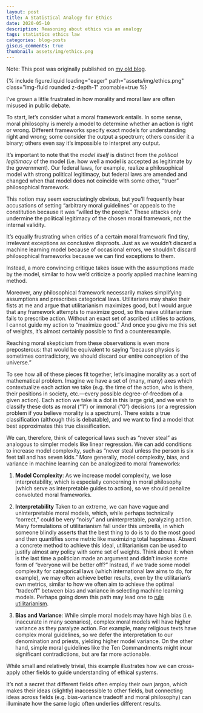 ```yaml
---
layout: post
title: A Statistical Analogy for Ethics
date: 2020-05-10 
description: Reasoning about ethics via an analogy
tags: statistics ethics law
categories: blog-posts
giscus_comments: true
thumbnail: assets/img/ethics.png
---
```

Note: This post was originally published on [my old blog](https://randomquadwalks.com/2020/05/10/a-statistical-analogy-for-ethics/).

<div class="row mt-3">
    <div class="col-sm mt-3 mt-md-0">
        {% include figure.liquid loading="eager" path="assets/img/ethics.png" class="img-fluid rounded z-depth-1" zoomable=true %}
    </div>
</div>

I’ve grown a little frustrated in how morality and moral law are often misused in public debate.

To start, let’s consider what a moral framework entails.  In some sense, moral philosophy is merely a model to determine whether an action is right or wrong.  Different frameworks specify exact models for understanding right and wrong; some consider the output a spectrum; others consider it a binary; others even say it’s impossible to interpret any output.

It’s important to note that the _model itself_ is distinct from the _political legitimacy_ of the model (i.e. how well a model is accepted as legitimate by the government). Our federal laws, for example, realize a philosophical model with strong political legitimacy, but federal laws are amended and changed when that model does not coincide with some other, “truer” philosophical framework.

This notion may seem excruciatingly obvious, but you’ll frequently hear accusations of setting “arbitrary moral guidelines” or appeals to the constitution because it was “willed by the people.”  These attacks only undermine the political legitimacy of the chosen moral framework, not the internal validity.

It’s equally frustrating when critics of a certain moral framework find tiny, irrelevant exceptions as conclusive disproofs.  Just as we wouldn’t discard a machine learning model because of occasional errors, we shouldn’t discard philosophical frameworks because we can find exceptions to them.  

Instead, a more convincing critique takes issue with the assumptions made by the model, similar to how we’d criticize a poorly applied machine learning method.

Moreover, any philosophical framework necessarily makes simplifying assumptions and prescribes categorical laws.  Utilitarians may shake their fists at me and argue that utilitarianism maximizes good, but I would argue that any framework attempts to maximize good, so this naive utilitarianism fails to prescribe action.  Without an exact set of ascribed utilities to actions, I cannot guide my action to “maximize good.”  And once you give me this set of weights, it’s almost certainly possible to find a counterexample.

Reaching moral skepticism from these observations is even more preposterous: that would be equivalent to saying “because physics is sometimes contradictory, we should discard our entire conception of the universe.”

To see how all of these pieces fit together, let’s imagine morality as a sort of mathematical problem.  Imagine we have a set of (many, many) axes which contextualize each action we take (e.g. the time of the action, who is there, their positions in society, etc.—every possible degree-of-freedom of a given action).  Each action we take is a dot in this large grid, and we wish to classify these dots as moral (“1”) or immoral (“0”) decisions (or a regression problem if you believe morality is a spectrum).  There exists a true classification (although this is debatable), and we want to find a model that best approximates this true classification.

We can, therefore, think of categorical laws such as “never steal” as analogous to simpler models like linear regression.  We can add conditions to increase model complexity, such as “never steal unless the person is six feet tall and has seven kids.”  More generally, model complexity, bias, and variance in machine learning can be analogized to moral frameworks:

1. **Model Complexity**: As we increase model complexity, we lose interpretability, which is especially concerning in moral philosophy (which serve as interpretable guides to action), so we should penalize convoluted moral frameworks. 

2. **Interpretability** Taken to an extreme, we can have vague and uninterpretable moral models, which, while perhaps technically “correct,” could be very “noisy” and uninterpretable, paralyzing action.  Many formulations of utilitarianism fall under this umbrella, in which someone blindly asserts that the best thing to do is to do the most good and then quantifies some metric like maximizing total happiness.  Absent a concrete method to achieve this ideal, utilitarianism can be used to justify almost any policy with some set of weights.  Think about it: when is the last time a politician made an argument and didn’t invoke some form of “everyone will be better off?”  Instead, if we trade some model complexity for categorical laws (which international law aims to do, for example), we may often achieve better results, even by the utilitarian’s own metrics, similar to how we often aim to achieve the optimal “tradeoff” between bias and variance in selecting machine learning models.  Perhaps going down this path may lead one to [rule utilitarianism](https://en.wikipedia.org/wiki/Rule_utilitarianism).

3. **Bias and Variance**: While simple moral models may have high bias (i.e. inaccurate in many scenarios), complex moral models will have higher variance as they paralyze action.  For example, many religious texts have complex moral guidelines, so we defer the interpretation to our denomination and priests, yielding higher model variance.  On the other hand, simple moral guidelines like the Ten Commandments might incur significant contradictions, but are far more actionable.

While small and relatively trivial, this example illustrates how we can cross-apply other fields to guide understanding of ethical systems.

It’s not a secret that different fields often employ their own jargon, which makes their ideas (slightly) inaccessible to other fields, but connecting ideas across fields (e.g. bias-variance tradeoff and moral philosophy) can illuminate how the same logic often underlies different results.